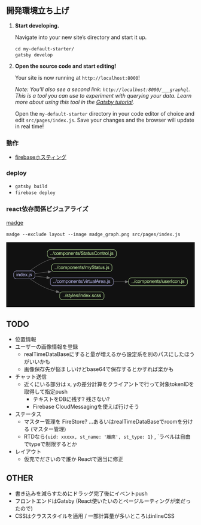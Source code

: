 ## 開発環境立ち上げ

1.  **Start developing.**

    Navigate into your new site’s directory and start it up.

    ```shell
    cd my-default-starter/
    gatsby develop
    ```

1.  **Open the source code and start editing!**

    Your site is now running at `http://localhost:8000`!

    _Note: You'll also see a second link: _`http://localhost:8000/___graphql`_. This is a tool you can use to experiment with querying your data. Learn more about using this tool in the [Gatsby tutorial](https://www.gatsbyjs.com/tutorial/part-five/#introducing-graphiql)._

    Open the `my-default-starter` directory in your code editor of choice and edit `src/pages/index.js`. Save your changes and the browser will update in real time!

### 動作

- [firebaseホスティング](https://multi-connect-f53ad.web.app/)

### deploy

- `gatsby build`
- `firebase deploy`

### react依存関係ビジュアライズ

[madge](https://github.com/pahen/madge)

```
madge --exclude layout --image madge_graph.png src/pages/index.js
```

<img src="./madge_graph.png" />

## TODO

+ 位置情報
+ ユーザーの画像情報を登録
  + realTimeDataBaseにすると量が増えるから設定系を別のパスにしたほうがいいかも
  + 画像保存先が悩ましいけどbase64で保存するとかすれば楽かも
+ チャット送信
  + 近くにいる部分は x, yの差分計算をクライアントで行って対象tokenIDを取得して指定push
    + テキストをDBに残す? 残さない?
    + Firebase CloudMessagingを使えば行けそう
+ ステータス
  + マスター管理を FireStore? ...あるいはrealTimeDataBaseでroomを分ける (マスター管理)
  + RTDなら`{uid: xxxxx, st_name: '離席', st_type: 1}` , `ラベルは自由でtypeで制限するとか
+ レイアウト
  + 仮充でださいので誰か Reactで適当に修正
  

## OTHER

+ 書き込みを減らすためにドラッグ完了後にイベントpush
+ フロントエンドはGatsby (React使いたいのとページルーティングが楽だったので)
+ CSSはクラススタイルを適用 / 一部計算量が多いところはinlineCSS
